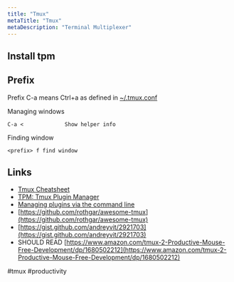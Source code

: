 ```yaml
---
title: "Tmux"
metaTitle: "Tmux"
metaDescription: "Terminal Multiplexer"
---
```


## Install tpm

## Prefix

Prefix C-a means Ctrl+a as defined in [~/.tmux.conf](https://github.com/wayanjimmy/dotfiles/blob/master/.tmux.conf#L3)

Managing windows

```
C-a <             Show helper info
```

Finding window

```
<prefix> f find window
```

## Links

- [Tmux Cheatsheet](https://tmuxcheatsheet.com)
- [TPM: Tmux Plugin Manager](https://github.com/tmux-plugins/tpm)
- [Managing plugins via the command line](https://github.com/tmux-plugins/tpm/blob/master/docs/managing_plugins_via_cmd_line.md)
- [https://github.com/rothgar/awesome-tmux](https://github.com/rothgar/awesome-tmux)
- [https://gist.github.com/andreyvit/2921703](https://gist.github.com/andreyvit/2921703)
- SHOULD READ [https://www.amazon.com/tmux-2-Productive-Mouse-Free-Development/dp/1680502212](https://www.amazon.com/tmux-2-Productive-Mouse-Free-Development/dp/1680502212)

#tmux #productivity
